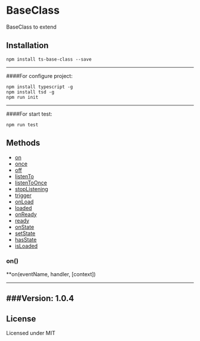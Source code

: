 # BaseClass
BaseClass to extend

Installation
------------

    npm install ts-base-class --save

------------

####For configure project:

    npm install typescript -g
    npm install tsd -g
    npm run init 

------------

####For start test: 

    npm run test

Methods
-------
- [on](#on)
- [once](#once)
- [off](#off)
- [listenTo](#listenTo)
- [listenToOnce](#listenToOnce)
- [stopListening](#stopListening)
- [trigger](#trigger)
- [onLoad](#onLoad)
- [loaded](#loaded)
- [onReady](#onReady)
- [ready](#ready)
- [onState](#onState)
- [setState](#setState)
- [hasState](#hasState)
- [isLoaded](#isLoaded)

### on()

**on(eventName, handler, [context])

------------
###Version: 1.0.4
------------
License
-------

Licensed under MIT